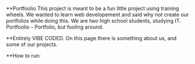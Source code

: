 **Portfoolio
This project is meant to be a fun little project using training wheels.
We wanted to learn web developement and said why not create our portfolios while doing this.
We are two high school students, studying IT.
Portfoolio - Portfolio, but fooling around.

**Entirely VIBE CODED.
On this page there is something about us, and some of our projects.

**How to run:

